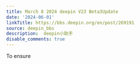 ```yaml
---
title: March 8 2024 deepin V23 Beta3Update
date: '2024-06-01'
linkTitle: https://bbs.deepin.org/en/post/269191
source: deepin_bbs
description:  deepin小助手 
disable_comments: true
---
```

To ensure 

